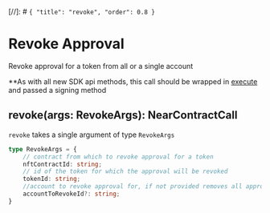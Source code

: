 [//]: # `{ "title": "revoke", "order": 0.8 }`

# Revoke Approval

Revoke approval for a token from all or a single account

**As with all new SDK api methods, this call should be wrapped in [execute](../#execute) and passed a signing method

## revoke(args: RevokeArgs): NearContractCall

`revoke` takes a single argument of type `RevokeArgs`

```typescript
type RevokeArgs = {
    // contract from which to revoke approval for a token
    nftContractId: string;
    // id of the token for which the approval will be revoked
    tokenId: string;
    //account to revoke approval for, if not provided removes all approvals
    accountToRevokeId?: string;
}
```
